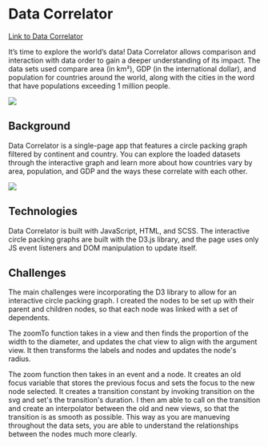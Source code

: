 # Data Correlator

[Link to Data Correlator](https://laurelisthompson.github.io/data-correlator/)

It’s time to explore the world’s data! Data Correlator allows comparison and interaction with data order to gain a
deeper understanding of its impact. The data sets used compare area (in km²), GDP (in the international dollar), and
population for countries around the world, along with the cities in the word that have populations exceeding 1 million
people.

![](/images/interaction.gif)

## Background

Data Correlator is a single-page app that features a circle packing graph filtered by continent and country. You can explore the loaded datasets through the interactive graph and learn more about how countries vary by area, population, and GDP and the ways these correlate with each other.

![](/images/comparison.gif)

## Technologies

Data Correlator is built with JavaScript, HTML, and SCSS. The interactive circle packing graphs are built with the D3.js library, and the page uses only JS event listeners and DOM manipulation to update itself.

## Challenges

The main challenges were incorporating the D3 library to allow for an interactive circle packing graph. I created the nodes to be set up with their parent and children nodes, so that each node was linked with a set of dependents. 

The zoomTo function takes in a view and then finds the proportion of the width to the diameter, and updates the chat view to align with the argument view. It then transforms the labels and nodes and updates the node's radius.

The zoom function then takes in an event and a node. It creates an old focus variable that stores the previous focus and sets the focus to the new node selected. It creates a transition constant by invoking transition on the svg and set's the transition's duration. I then am able to call on the transition and create an interpolator between the old and new views, so that the transition is as smooth as possible. This way as you are manueving throughout the data sets, you are able to understand the relationships between the nodes much more clearly. 